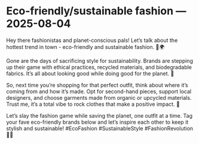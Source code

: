 # Eco-friendly/sustainable fashion — 2025-08-04

Hey there fashionistas and planet-conscious pals! Let’s talk about the hottest trend in town - eco-friendly and sustainable fashion. 🌿🌍

Gone are the days of sacrificing style for sustainability. Brands are stepping up their game with ethical practices, recycled materials, and biodegradable fabrics. It’s all about looking good while doing good for the planet. 💚

So, next time you’re shopping for that perfect outfit, think about where it’s coming from and how it’s made. Opt for second-hand pieces, support local designers, and choose garments made from organic or upcycled materials. Trust me, it’s a total vibe to rock clothes that make a positive impact. 🌟

Let’s slay the fashion game while saving the planet, one outfit at a time. Tag your fave eco-friendly brands below and let’s inspire each other to keep it stylish and sustainable! #EcoFashion #SustainableStyle #FashionRevolution 🌿✨
